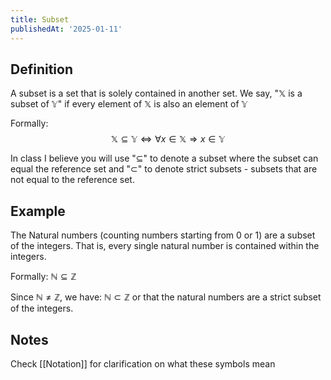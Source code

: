 ```yaml
---
title: Subset
publishedAt: '2025-01-11'
---
```


## Definition
A subset is a set that is solely contained in another set.
We say, "$\mathbb{X}$ is a subset of $\mathbb{Y}$" if every element of $\mathbb{X}$ is also an element of $\mathbb{Y}$

Formally:
$$
\mathbb{X} \subseteq \mathbb{Y} \iff \forall x \in \mathbb{X} \Rightarrow x \in \mathbb{Y} 
$$

In class I believe you will use "$\subseteq$" to denote a subset where the subset can equal the reference set and "$\subset$" to denote strict subsets - subsets that are not equal to the reference set.

## Example
The Natural numbers (counting numbers starting from 0 or 1) are a subset of the integers. That is, every single natural number is contained within the integers.

Formally: $\mathbb{N} \subseteq \mathbb{Z}$

Since $\mathbb{N} \neq \mathbb{Z}$, we have: $\mathbb{N} \subset \mathbb{Z}$ 
or that the natural numbers are a strict subset of the integers.

## Notes
Check [[Notation]] for clarification on what these symbols mean
